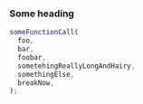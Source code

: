 ### Some heading

```js
someFunctionCall(
  foo,
  bar,
  foobar,
  sometehingReallyLongAndHairy,
  somethingElse,
  breakNow,
);
```
